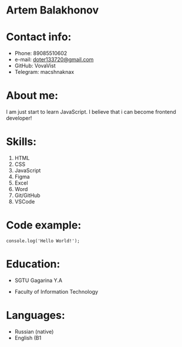 # Artem Balakhonov

# Contact info:
* Phone: 89085510602
* e-mail: doter133720@gmail.com
* GitHub: VovaVist
* Telegram: macshnaknax

# About me:
I am just start to learn JavaScript. I believe that i can become frontend developer!

# Skills:
1. HTML
2. CSS
3. JavaScript
4. Figma
5. Excel
6. Word
7. Git/GitHub
8. VSCode

# Code example: 
```
console.log('Hello World!');
```

# Education: 
* SGTU Gagarina Y.A
+ Faculty of Information Technology

# Languages:
* Russian (native)
* English (B1
